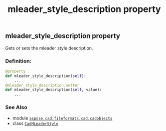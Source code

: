 ﻿---
title: mleader_style_description property
second_title: Aspose.CAD for Python via .NET API References
description: 
type: docs
weight: 570
url: /aspose.cad.fileformats.cad.cadobjects/cadmleaderstyle/mleader_style_description/
is_root: false
---

## mleader_style_description property


Gets or sets the mleader style description.
### Definition:
```python
@property
def mleader_style_description(self):
    ...
@mleader_style_description.setter
def mleader_style_description(self, value):
    ...
```

### See Also
* module [`aspose.cad.fileformats.cad.cadobjects`](../../)
* class [`CadMLeaderStyle`](/cad/python-net/aspose.cad.fileformats.cad.cadobjects/cadmleaderstyle)

